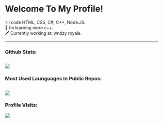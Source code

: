 # Welcome To My Profile! 

✨I code HTML, CSS, C#, C++, Node.JS.
<br>
📖 Im learning more c++.
<br>
🖊️ Currently working at: wndzy royale.
<br>

---------------------

### Github Stats:
![](https://github-readme-stats.vercel.app/api?username=ofDataa&show_icons=true&include_all_commits=true&theme=dark)
<br>
---------------------

### Most Used Launguages In Public Repos:
![](https://github-readme-stats.vercel.app/api/top-langs/?username=ofDataa&layout=default&theme=dark)
<br>
---------------------

### Profile Visits:
![](https://profile-counter.glitch.me/ofDataa/count.svg)
